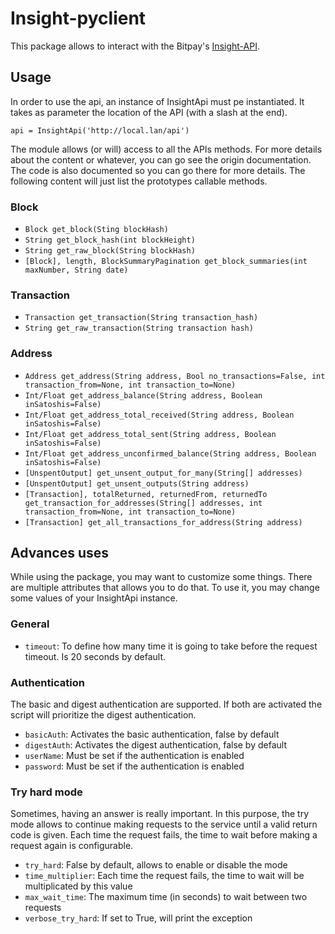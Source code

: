 # Insight-pyclient

This package allows to interact with the Bitpay's [Insight-API](https://github.com/bitpay/insight-api).

## Usage

In order to use the api, an instance of InsightApi must pe instantiated. 
It takes as parameter the location of the API (with a slash at the end).

`api = InsightApi('http://local.lan/api')`

The module allows (or will) access to all the APIs methods. For more 
details about the content or whatever, you can go see the origin
documentation. The code is also documented so you can go there for 
more details. The following content will just list the prototypes
 callable methods.

### Block

* `Block get_block(Sting blockHash)`
* `String get_block_hash(int blockHeight)`
* `String get_raw_block(String blockHash)`
* `[Block], length, BlockSummaryPagination get_block_summaries(int maxNumber, String date)`

### Transaction

* `Transaction get_transaction(String transaction_hash)`
* `String get_raw_transaction(String transaction hash)`

### Address

* `Address get_address(String address, Bool no_transactions=False, int transaction_from=None, int transaction_to=None)`
* `Int/Float get_address_balance(String address, Boolean inSatoshis=False)`
* `Int/Float get_address_total_received(String address, Boolean inSatoshis=False)`
* `Int/Float get_address_total_sent(String address, Boolean inSatoshis=False)`
* `Int/Float get_address_unconfirmed_balance(String address, Boolean inSatoshis=False)`
* `[UnspentOutput] get_unsent_output_for_many(String[] addresses)`
* `[UnspentOutput] get_unsent_outputs(String address)`
* `[Transaction], totalReturned, returnedFrom, returnedTo get_transaction_for_addresses(String[] addresses, int transaction_from=None, int transaction_to=None)`
* `[Transaction] get_all_transactions_for_address(String address)`

## Advances uses

While using the package, you may want to customize some things. There 
are multiple attributes that allows you to do that. To use it, you may
change some values of your InsightApi instance.

### General

* `timeout`: To define how many time it is going to take before the
request timeout. Is 20 seconds by default.

### Authentication

The basic and digest authentication are supported. If both are activated
the script will prioritize the digest authentication.

* `basicAuth`: Activates the basic authentication, false by default
* `digestAuth`: Activates the digest authentication, false by default
* `userName`: Must be set if the authentication is enabled
* `password`: Must be set if the authentication is enabled

### Try hard mode

Sometimes, having an answer is really important. In this purpose, the 
try mode allows to continue making requests to the service until a valid 
return code is given. Each time the request fails, the time to wait 
before making a request again is configurable.

* `try_hard`: False by default, allows to enable or disable the mode
* `time_multiplier`: Each time the request fails, the time to wait will
 be multiplicated by this value
* `max_wait_time`: The maximum time (in seconds) to wait between two 
requests
* `verbose_try_hard`: If set to True, will print the exception
